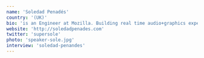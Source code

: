 ```yaml
---
name: 'Soledad Penadés'
country: '(UK)'
bio: 'is an Engineer at Mozilla. Building real time audio+graphics experiments with JavaScript; breaking half the browsers in the process. It‘s fun!'
website: 'http://soledadpenades.com'
twitter: 'supersole'
photo: 'speaker-sole.jpg'
interview: 'soledad-penandes'
---
```

